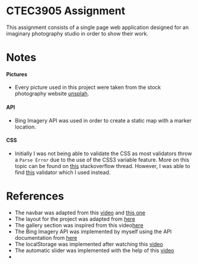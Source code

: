 # CTEC3905 Assignment

This assignment consists of a single page web application designed for an imaginary photography studio in order to show their work.

# Notes

#### Pictures

- Every picture used in this project were taken from the stock photography website [unsplah](https://unsplash.com/).

#### API

- Bing Imagery API was used in order to create a static map with a marker location.

#### CSS

- Initially I was not being able to validate the CSS as most validators throw a `Parse Error` due to the use of the CSS3 variable feature. More on this topic can be found on [this](https://stackoverflow.com/questions/57661659/w3c-css-validation-parse-error-on-variables) stackoverflow thread. However, I was able to find [this](https://validator.w3.org/nu/) validator which I used instead.

# References

- The navbar was adapted from this [video](https://www.youtube.com/watch?v=gXkqy0b4M5g) and [this one](https://www.youtube.com/watch?v=At4B7A4GOPg&t=74s)
- The layout for the project was adapted from [here](https://css-tricks.com/couple-takes-sticky-footer/)
- The gallery section was inspired from this video[here](https://www.youtube.com/watch?v=dQHtT47eH0M)
- The Bing Imagery API was implemented by myself using the API documentation from [here](https://docs.microsoft.com/en-us/bingmaps/rest-services/imagery/)
- The localStorage was implemented after watching this [video](https://www.youtube.com/watch?v=KVFtyRWGjgU&t=63s)
- The automatic slider was implemented with the help of this [video](https://www.youtube.com/watch?v=WyLPtIxnE9E)
-
